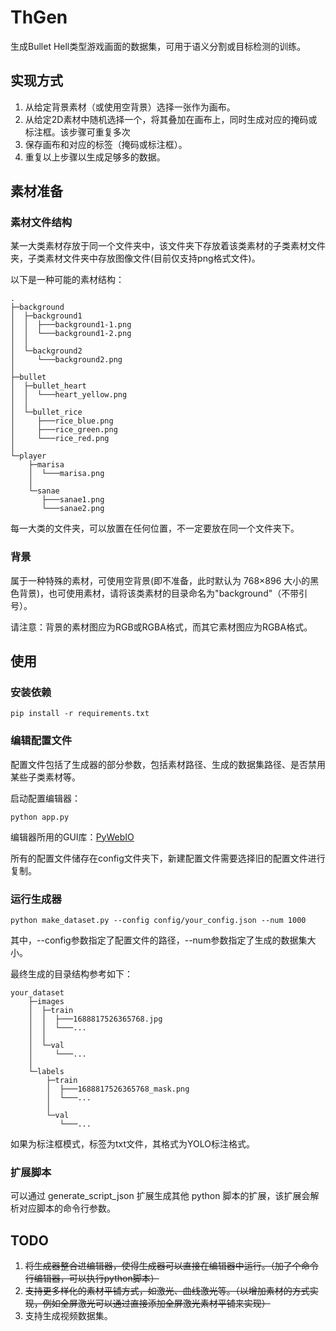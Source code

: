 # ThGen
生成Bullet Hell类型游戏画面的数据集，可用于语义分割或目标检测的训练。

## 实现方式
1. 从给定背景素材（或使用空背景）选择一张作为画布。
2. 从给定2D素材中随机选择一个，将其叠加在画布上，同时生成对应的掩码或标注框。该步骤可重复多次
3. 保存画布和对应的标签（掩码或标注框）。
4. 重复以上步骤以生成足够多的数据。

## 素材准备
### 素材文件结构
某一大类素材存放于同一个文件夹中，该文件夹下存放着该类素材的子类素材文件夹，子类素材文件夹中存放图像文件(目前仅支持png格式文件)。

以下是一种可能的素材结构：
```
.
├─background
│  ├─background1
│  │  ├───background1-1.png
│  │  └───background1-2.png
│  │      
│  └─background2
│     └───background2.png
│          
├─bullet
│  ├─bullet_heart
│  │  └───heart_yellow.png
│  │      
│  └─bullet_rice
│     ├───rice_blue.png
│     ├───rice_green.png
│     └───rice_red.png
│          
└─player
    ├─marisa
    │  └───marisa.png
    │      
    └─sanae
       ├───sanae1.png
       └───sanae2.png
```
每一大类的文件夹，可以放置在任何位置，不一定要放在同一个文件夹下。

### 背景
属于一种特殊的素材，可使用空背景(即不准备，此时默认为 768×896 大小的黑色背景)，也可使用素材，请将该类素材的目录命名为"background"（不带引号）。

请注意：背景的素材图应为RGB或RGBA格式，而其它素材图应为RGBA格式。

## 使用
### 安装依赖
```
pip install -r requirements.txt
```
### 编辑配置文件
配置文件包括了生成器的部分参数，包括素材路径、生成的数据集路径、是否禁用某些子类素材等。

启动配置编辑器：
```
python app.py
```
编辑器所用的GUI库：[PyWebIO](https://github.com/pywebio/PyWebIO)

所有的配置文件储存在config文件夹下，新建配置文件需要选择旧的配置文件进行复制。

### 运行生成器
```
python make_dataset.py --config config/your_config.json --num 1000
```
其中，--config参数指定了配置文件的路径，--num参数指定了生成的数据集大小。

最终生成的目录结构参考如下：
```
your_dataset
    ├─images
    │  ├─train
    │  │  ├───1688817526365768.jpg
    │  │  └───...
    │  │     
    │  └─val
    │     └───...
    │          
    └─labels
        ├─train
        │  ├───1688817526365768_mask.png
        │  └───...
        │      
        └─val
           └───...
```
如果为标注框模式，标签为txt文件，其格式为YOLO标注格式。

### 扩展脚本
可以通过 generate_script_json 扩展生成其他 python 脚本的扩展，该扩展会解析对应脚本的命令行参数。 

## TODO
1. ~~将生成器整合进编辑器，使得生成器可以直接在编辑器中运行。（加了个命令行编辑器，可以执行python脚本）~~
2. ~~支持更多样化的素材平铺方式，如激光、曲线激光等。（以增加素材的方式实现，例如全屏激光可以通过直接添加全屏激光素材平铺来实现）~~
3. 支持生成视频数据集。